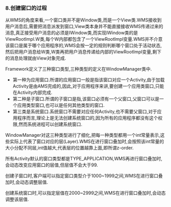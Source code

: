 ### 8.创建窗口的过程

从WMS的角度来看,一个窗口类并不是Window类,而是一个View类.WMS接收到用户消息后,需要把消息派发到窗口,View类本身并不能直接接收WMS传递过来的消息,真正接受用户消息的必须是IWindow类,而实现IWindow类的是ViewRootImpl.W类,每个W内部都包含了一个ViewRootImpl变量.WMS并不介意该窗口是属于哪个应用程序的,WMS会按一定的规则判断哪个窗口处于活动状态,然后把用户消息给W类,W类再把用户消息传递给内部的ViewRootImpl变量,剩下的消息处理就由View对象完成.

Framework定义了三种窗口类型,三种类型的定义在WindowManager类中.

+ 第一种为应用窗口.所谓的应用窗口一般是指该窗口对应一个Activity,由于加载Activity是由AMS完成的,因此,对于应用程序来讲,要创建一个应用类窗口,只能在Activity内部完成.
+ 第二种是子窗口.所谓的子窗口是指,该窗口必须有一个父窗口,父窗口可以是一个应用类型窗口,也可以是任何其他类型的窗口.
+ 第三类是系统窗口.系统窗口不需要对应任何Activity,也不需要父窗口,对于应用程序而言,理论上是无法创建系统窗口的,因为所有的应用程序都没有这个权限,然而系统进程可以创建系统窗口.

WindowManager对这三种类型进行了细化,把每一种类型都用一个int常量表示,这些实际上代表了窗口对应的层(Layer).WMS在进行窗口叠加时,会按照该int常量的大小分配不同层,int值越大,代表层的位置越靠上面,即所谓z-order.

所有Activity默认的窗口类型都是TYPE_APPLICATION,WMS再进行窗口叠加时,会动态改变应用窗口的层值,但层值不会大于99.

创建子窗口时,客户端可以指定窗口类型介于1000~1999之间,WMS在进行窗口叠加时,会动态调整层值.

创建系统窗口时,可以指定层值在2000~2999之间,WMS在进行窗口叠加时,会动态调整该层值.